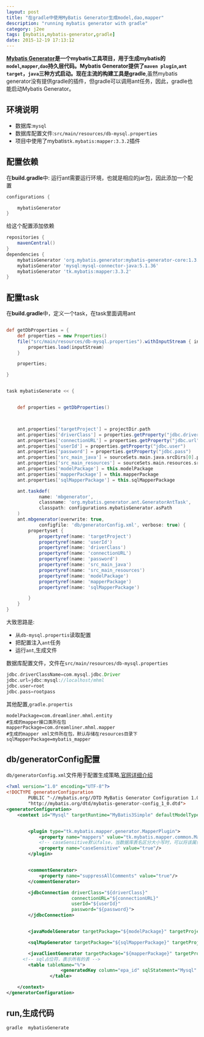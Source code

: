 ```yaml
---
layout: post
title: "在gradle中使用MyBatis Generator生成model,dao,mapper"
description: "running mybatis generator with gradle"
category: j2ee
tags: [mybatis,mybatis-generator,gradle]
date: 2015-12-19 17:13:12
---
```

**[Mybatis Generator][1]**是一个mybatis工具项目，用于生成mybatis的`model`,`mapper`,`dao`持久层代码。**Mybatis Generator**提供了`maven plugin`,`ant target`，`java`三种方式启动。现在主流的构建工具是**gradle**,虽然mybatis generator没有提供gradle的插件，但gradle可以调用ant任务，因此，gradle也能启动Mybatis Generator。<!-- more -->

## 环境说明

* 数据库:`mysql`
* 数据库配置文件:`src/main/resources/db-mysql.properties`
* 项目中使用了mybatis`tk.mybatis:mapper:3.3.2`插件


## 配置依赖
在**build.gradle**中:
运行ant需要运行环境，也就是相应的jar包，因此添加一个配置

```groovy
configurations {

    mybatisGenerator
}

```
给这个配置添加依赖

```groovy
repositories {
    mavenCentral()
}
dependencies {
    mybatisGenerator 'org.mybatis.generator:mybatis-generator-core:1.3.2'
    mybatisGenerator 'mysql:mysql-connector-java:5.1.36'
    mybatisGenerator 'tk.mybatis:mapper:3.3.2'
}
```

## 配置task
在**build.gradle**中，定义一个task，在task里面调用ant

```groovy

def getDbProperties = {
    def properties = new Properties()
    file("src/main/resources/db-mysql.properties").withInputStream { inputStream ->
        properties.load(inputStream)
    }

    properties;

}


task mybatisGenerate << {


    def properties = getDbProperties()



    ant.properties['targetProject'] = projectDir.path
    ant.properties['driverClass'] = properties.getProperty("jdbc.driverClassName")
    ant.properties['connectionURL'] = properties.getProperty("jdbc.url")
    ant.properties['userId'] = properties.getProperty("jdbc.user")
    ant.properties['password'] = properties.getProperty("jdbc.pass")
    ant.properties['src_main_java'] = sourceSets.main.java.srcDirs[0].path
    ant.properties['src_main_resources'] = sourceSets.main.resources.srcDirs[0].path
    ant.properties['modelPackage'] = this.modelPackage
    ant.properties['mapperPackage'] = this.mapperPackage
    ant.properties['sqlMapperPackage'] = this.sqlMapperPackage

    ant.taskdef(
            name: 'mbgenerator',
            classname: 'org.mybatis.generator.ant.GeneratorAntTask',
            classpath: configurations.mybatisGenerator.asPath
    )
    ant.mbgenerator(overwrite: true,
            configfile: 'db/generatorConfig.xml', verbose: true) {
        propertyset {
            propertyref(name: 'targetProject')
            propertyref(name: 'userId')
            propertyref(name: 'driverClass')
            propertyref(name: 'connectionURL')
            propertyref(name: 'password')
            propertyref(name: 'src_main_java')
            propertyref(name: 'src_main_resources')
            propertyref(name: 'modelPackage')
            propertyref(name: 'mapperPackage')
            propertyref(name: 'sqlMapperPackage')

        }
    }
}
```
大致思路是:

* 从`db-mysql.propertis`读取配置
*  把配置注入`ant`任务
* 运行`ant`,生成文件

数据库配置文件，文件在`src/main/resources/db-mysql.properties`

```groovy
jdbc.driverClassName=com.mysql.jdbc.Driver
jdbc.url=jdbc:mysql://localhost/mhml
jdbc.user=root
jdbc.pass=rootpass
```
其他配置,`gradle.propertis`

```
modelPackage=com.dreamliner.mhml.entity
#生成的mapper接口类所在包
mapperPackage=com.dreamliner.mhml.mapper
#生成的mapper xml文件所在包，默认存储在resources目录下
sqlMapperPackage=mybatis_mapper
```


## db/generatorConfig配置

`db/generatorConfig.xml`文件用于配置生成策略,[官网详细介绍][2]

```xml
<?xml version="1.0" encoding="UTF-8"?>
<!DOCTYPE generatorConfiguration
        PUBLIC "-//mybatis.org//DTD MyBatis Generator Configuration 1.0//EN"
        "http://mybatis.org/dtd/mybatis-generator-config_1_0.dtd">
<generatorConfiguration>
    <context id="Mysql" targetRuntime="MyBatis3Simple" defaultModelType="flat">


        <plugin type="tk.mybatis.mapper.generator.MapperPlugin">
            <property name="mappers" value="tk.mybatis.mapper.common.Mapper"/>
            <!-- caseSensitive默认false，当数据库表名区分大小写时，可以将该属性设置为true -->
            <property name="caseSensitive" value="true"/>
        </plugin>


        <commentGenerator>
            <property name="suppressAllComments" value="true"/>
        </commentGenerator>

        <jdbcConnection driverClass="${driverClass}"
                        connectionURL="${connectionURL}"
                        userId="${userId}"
                        password="${password}">
        </jdbcConnection>


        <javaModelGenerator targetPackage="${modelPackage}" targetProject="${src_main_java}"/>

        <sqlMapGenerator targetPackage="${sqlMapperPackage}" targetProject="${src_main_resources}"/>

        <javaClientGenerator targetPackage="${mapperPackage}" targetProject="${src_main_java}" type="XMLMAPPER"/>
      <!-- sql占位符，表示所有的表 -->
	    <table tableName="%">
                    <generatedKey column="epa_id" sqlStatement="Mysql" identity="true" />
                </table>

    </context>
</generatorConfiguration>
```

## run,生成代码

```shell
gradle  mybatisGenerate
```


[1]: http://mybatis.org/generator/index.html
[2]: https://github.com/abel533/Mapper








